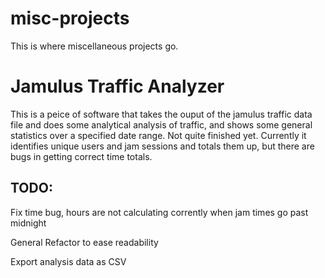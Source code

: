 # misc-projects
This is where miscellaneous projects go. 

# Jamulus Traffic Analyzer

This is a peice of software that takes the ouput of the jamulus traffic data file and does some analytical analysis of traffic, and shows
some general statistics over a specified date range. Not quite finished yet. Currently it identifies unique users and jam sessions and totals them up,
but there are bugs in getting correct time totals. 

## TODO:
Fix time bug, hours are not calculating corrently when jam times go past midnight

General Refactor to ease readability

Export analysis data as CSV
